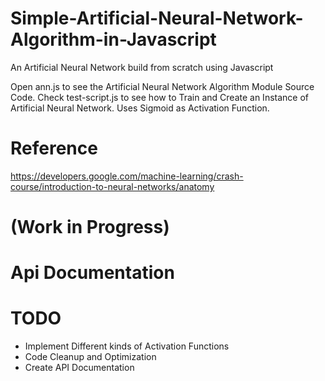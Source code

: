 # Simple-Artificial-Neural-Network-Algorithm-in-Javascript
An Artificial Neural Network build from scratch using Javascript

Open ann.js to see the Artificial Neural Network Algorithm Module Source Code.
Check test-script.js to see how to Train and Create an Instance of Artificial Neural Network.
Uses Sigmoid as Activation Function.

# Reference
https://developers.google.com/machine-learning/crash-course/introduction-to-neural-networks/anatomy

# (Work in Progress)
# Api Documentation

# TODO
* Implement Different kinds of Activation Functions
* Code Cleanup and Optimization
* Create API Documentation